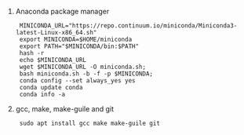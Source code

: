 1. Anaconda package manager

        MINICONDA_URL="https://repo.continuum.io/miniconda/Miniconda3-latest-Linux-x86_64.sh"
        export MINICONDA=$HOME/miniconda
        export PATH="$MINICONDA/bin:$PATH"
        hash -r
        echo $MINICONDA_URL
        wget $MINICONDA_URL -O miniconda.sh;
        bash miniconda.sh -b -f -p $MINICONDA;
        conda config --set always_yes yes
        conda update conda
        conda info -a

2. gcc, make, make-guile and git
    
        sudo apt install gcc make make-guile git
